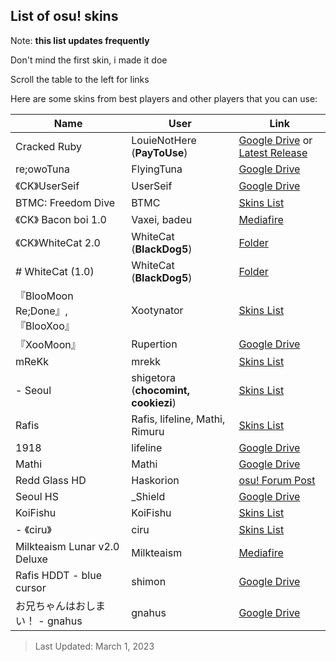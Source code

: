 ## List of osu! skins

Note: **this list updates frequently**

Don't mind the first skin, i made it doe

Scroll the table to the left for links

Here are some skins from best players and other players that you can use:

| Name | User | Link |
| ------------ | ------------ | ------------|
| Cracked Ruby | LouieNotHere (**PayToUse**) | [Google Drive](https://drive.google.com/file/d/12up63rQyp7vVNbwOHwz-wgtihcVQIA_A/view) or [Latest Release](https://github.com/PayToUse/cracked-ruby/releases) |
| re;owoTuna | FlyingTuna | [Google Drive](https://drive.google.com/file/d/1aSasEqkW6ZXQ4hs62dzl7xueUrGtxM6P/view?usp=drivesdk) |
|《CK》UserSeif | UserSeif | [Google Drive](https://drive.google.com/file/d/1gvVGW3OGhH38wEOAch8tRKyXJyOhTQMI/view?usp=drivesdk) |
| BTMC: Freedom Dive | BTMC | [Skins List](https://skins.btmc.live/) |
|《CK》 Bacon boi 1.0 | Vaxei, badeu| [Mediafire](https://www.mediafire.com/file/b8u627rrcmx3b08/-_%25E3%2580%258ACK%25E3%2580%258B_Bacon_boi_1.0.osk/file) |
|《CK》WhiteCat 2.0 | WhiteCat (**BlackDog5**) | [Folder](https://www.mediafire.com/folder/x7ba7iunj04bt/WhiteCat_2.0_(CK)) |
| # WhiteCat (1.0) | WhiteCat (**BlackDog5**) | [Folder](https://www.mediafire.com/folder/3vnwgwe8vcsrv/WhiteCat) |
| 『BlooMoon Re;Done』, 『BlooXoo』 | Xootynator | [Skins List](https://github.com/Bjonk1911/Xootynator/blob/main/xooter-skins.md) |
| 『XooMoon』| Rupertion | [Google Drive](https://drive.google.com/file/d/15WJ38fU9hF6tPSolIBOiQ1aoSGr69LbC/view) |
| mReKk | mrekk | [Skins List](https://skins.osuck.net/tags/mReKk/1) |
| - Seoul | shigetora (**chocomint, cookiezi**) | [Skins List](https://gist.github.com/Fobxx/107e2bad2bf7312cd49431c696aac912) |
| Rafis | Rafis, lifeline, Mathi, Rimuru| [Skins List](https://gist.github.com/vistafan12/c131048fa696f651a4deb998b77dfe95) |
| 1918 | lifeline | [Google Drive](https://drive.google.com/file/d/10gzfbZakooEpOibhB5NPhpcDF4RNeR8i/view) |
| Mathi | Mathi | [Google Drive](https://drive.google.com/file/d/1yGN680Qs3WbdugGOD4Gy2XAg_fei3MQI/view) |
| Redd Glass HD | Haskorion | [osu! Forum Post](https://osu.ppy.sh/community/forums/topics/211396?n=1) |
| Seoul HS | _Shield | [Google Drive](https://drive.google.com/file/d/1lluh-sODyZjd4Ii67ZkDozR98omxOair/view) |
| KoiFishu | KoiFishu | [Skins List](https://docs.google.com/document/u/0/d/1rCFfcwn9wa5bxxYtA_gE1HO3zLcu9CCnaSM0FZivMHU/mobilebasic) |
| - 《ciru》| ciru | [Skins List](https://github.com/ciruosu/skins/blob/main/README.md) |
| Milkteaism Lunar v2.0 Deluxe | Milkteaism | [Mediafire](https://www.mediafire.com/file/o7qcormjx3v7mtu/Milkteaism_Lunar_v2.0_Deluxe.osk/file) |
| Rafis HDDT - blue cursor | shimon | [Google Drive](https://drive.google.com/file/d/1O1A1DJNjQOzAOzBVo8PGnBPkUiAdcmif/view) |
| お兄ちゃんはおしまい！ - gnahus | gnahus | [Google Drive](https://drive.google.com/file/d/1ll-EHNxBBTpV6UjqHqriWKP-rqF3muvp/view) |

> Last Updated: March 1, 2023
